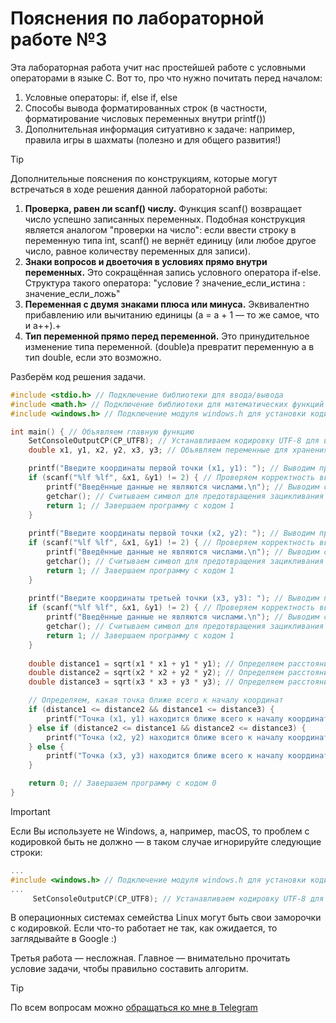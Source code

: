 # Пояснения по лабораторной работе №3

Эта лабораторная работа учит нас простейшей работе с условными операторами в языке C.
Вот то, про что нужно почитать перед началом:
1. Условные операторы: if, else if, else
2. Способы вывода форматированных строк (в частности, форматирование числовых переменных внутри printf())
3. Дополнительная информация ситуативно к задаче: например, правила игры в шахматы (полезно и для общего развития!)

> [!TIP]
> Дополнительные пояснения по конструкциям, которые могут встречаться в ходе решения данной лабораторной работы:
> 1. **Проверка, равен ли scanf() числу.** Функция scanf() возвращает число успешно записанных переменных. Подобная конструкция является аналогом "проверки на число": если ввести строку в переменную типа int, scanf() не вернёт единицу (или любое другое число, равное количеству переменных для записи).
> 2. **Знаки вопросов и двоеточия в условиях прямо внутри переменных.** Это сокращённая запись условного оператора if-else. Структура такого оператора: "условие ? значение_если_истина : значение_если_ложь"
> 3. **Переменная с двумя знаками плюса или минуса.** Эквивалентно прибавлению или вычитанию единицы (a = a + 1 — то же самое, что и a++).+
> 4. **Тип переменной прямо перед переменной.** Это принудительное изменение типа переменной. (double)a превратит переменную a в тип double, если это возможно.

Разберём код решения задачи.
```c
#include <stdio.h> // Подключение библиотеки для ввода/вывода
#include <math.h> // Подключение библиотеки для математических функций
#include <windows.h> // Подключение модуля windows.h для установки кодировки вывода

int main() { // Объявляем главную функцию
    SetConsoleOutputCP(CP_UTF8); // Устанавливаем кодировку UTF-8 для вывода русских символов
    double x1, y1, x2, y2, x3, y3; // Объявляем переменные для хранения координат трех точек

    printf("Введите координаты первой точки (x1, y1): "); // Выводим приглашение для ввода координат первой точки
    if (scanf("%lf %lf", &x1, &y1) != 2) { // Проверяем корректность ввода координат первой точки
        printf("Введённые данные не являются числами.\n"); // Выводим сообщение об ошибке
        getchar(); // Считываем символ для предотвращения зацикливания
        return 1; // Завершаем программу с кодом 1
    }
    
    printf("Введите координаты первой точки (x2, y2): "); // Выводим приглашение для ввода координат второй точки
    if (scanf("%lf %lf", &x1, &y1) != 2) { // Проверяем корректность ввода координат второй точки
        printf("Введённые данные не являются числами.\n"); // Выводим сообщение об ошибке
        getchar(); // Считываем символ для предотвращения зацикливания
        return 1; // Завершаем программу с кодом 1
    }
    
    printf("Введите координаты третьей точки (x3, y3): "); // Выводим приглашение для ввода координат третьей точки
    if (scanf("%lf %lf", &x1, &y1) != 2) { // Проверяем корректность ввода координат третьей точки
        printf("Введённые данные не являются числами.\n"); // Выводим сообщение об ошибке
        getchar(); // Считываем символ для предотвращения зацикливания
        return 1; // Завершаем программу с кодом 1
    }
    
    double distance1 = sqrt(x1 * x1 + y1 * y1); // Определяем расстояние от первой точки до начала координат
    double distance2 = sqrt(x2 * x2 + y2 * y2); // Определяем расстояние от второй точки до начала координат
    double distance3 = sqrt(x3 * x3 + y3 * y3); // Определяем расстояние от третьей точки до начала координат

    // Определяем, какая точка ближе всего к началу координат
    if (distance1 <= distance2 && distance1 <= distance3) {
        printf("Точка (x1, y1) находится ближе всего к началу координат.\n"); // Если ближе всего первая точка
    } else if (distance2 <= distance1 && distance2 <= distance3) {
        printf("Точка (x2, y2) находится ближе всего к началу координат.\n"); // Если ближе всего вторая точка
    } else {
        printf("Точка (x3, y3) находится ближе всего к началу координат.\n"); // Если ближе всего третья точка
    }

    return 0; // Завершаем программу с кодом 0
}
```

> [!IMPORTANT]
> Если Вы используете не Windows, а, например, macOS, то проблем с кодировкой быть не должно — в таком случае игнорируйте следующие строки:
> ```c
> ...
> #include <windows.h> // Подключение модуля windows.h для установки кодировки вывода
> ...
>      SetConsoleOutputCP(CP_UTF8); // Устанавливаем кодировку UTF-8 для вывода в консоли русских символов: иначе будут иероглифы
> ```
>
> В операционных системах семейства Linux могут быть свои заморочки с кодировкой. Если что-то работает не так, как ожидается, то заглядывайте в Google :)

Третья работа — несложная. Главное — внимательно прочитать условие задачи, чтобы правильно составить алгоритм.

> [!TIP]
> По всем вопросам можно [обращаться ко мне в Telegram](https://t.me/plunkzy)